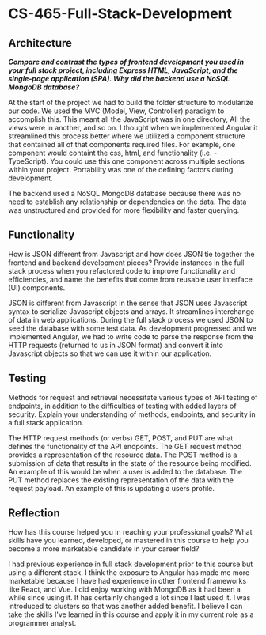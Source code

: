 # CS-465-Full-Stack-Development

## Architecture

***Compare and contrast the types of frontend development you used in your full stack project, including Express HTML, JavaScript, and the single-page application (SPA).
Why did the backend use a NoSQL MongoDB database?***

  At the start of the project we had to build the folder structure to modularize our code. We used the MVC (Model, View, Controller) paradigm to accomplish this. This meant all the JavaScript was in one directory, All the views were in another, and so on. I thought when we implemented Angular it streamlined this process better where we utilized a component structure that contained all of that components required files. For example, one component would containt the css, html, and functionality (i.e. - TypeScript). You could use this one component across multiple sections within your project. Portability was one of the defining factors during development. 

  The backend used a NoSQL MongoDB database because there was no need to establish any relationship or dependencies on the data. The data was unstructured and provided for more flexibility and faster querying. 


## Functionality

How is JSON different from Javascript and how does JSON tie together the frontend and backend development pieces?
Provide instances in the full stack process when you refactored code to improve functionality and efficiencies, and name the benefits that come from reusable user interface (UI) components.

JSON is different from Javascript in the sense that JSON uses Javascript syntax to serialize Javascript objects and arrays. It streamlines interchange of data in web applications. During the full stack process we used JSON to seed the database with some test data. As development progressed and we implemented Angular, we had to write code to parse the response from the HTTP requests (returned to us in JSON format) and convert it into Javascript objects so that we can use it within our application. 

## Testing

Methods for request and retrieval necessitate various types of API testing of endpoints, in addition to the difficulties of testing with added layers of security. Explain your understanding of methods, endpoints, and security in a full stack application.

The HTTP request methods (or verbs) GET, POST, and PUT are what defines the functionality of the API endpoints. The GET request method provides a representation of the resource data. The POST method is a submission of data that results in the state of the resource being modified. An example of this would be when a user is added to the database. The PUT method replaces the existing representation of the data with the request payload. An example of this is updating a users profile. 


## Reflection

How has this course helped you in reaching your professional goals? What skills have you learned, developed, or mastered in this course to help you become a more marketable candidate in your career field?

I had previous experience in full stack development prior to this course but using a different stack. I think the exposure to Angular has made me more marketable because I have had experience in other frontend frameworks like React, and Vue. I did enjoy working with MongoDB as it had been a while since using it. It has certainly changed a lot since I last used it. I was introduced to clusters so that was another added benefit. I believe I can take the skills I've learned in this course and apply it in my current role as a programmer analyst.
